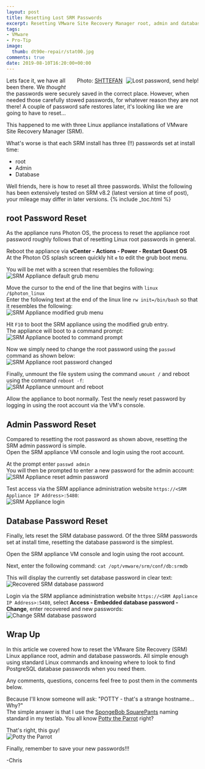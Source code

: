 ```yaml
---
layout: post
title: Resetting Lost SRM Passwords
excerpt: Resetting VMware Site Recovery Manager root, admin and database passwords
tags:
- VMware
- Pro-Tip
image:
  thumb: dt90e-repair/stat00.jpg
comments: true
date: 2019-08-10T16:20:00+00:00
---
```

<img style="float: right; margin: 0px 0px 10px 10px;" alt="Lost password, send help!" src="/images/reset-lost-srm-passwords/reset-srm-passwd-00.jpg">
<span class="image-credit" style="float: right; margin: 0px 0px 10px 10px;">Photo: <a href="https://unsplash.com/@shttefan?utm_source=unsplash&utm_medium=referral&utm_content=creditCopyText">SHTTEFAN</a></span>

Lets face it, we have all been there.  We *thought* the passwords were securely saved in the correct place.  However, when needed those carefully stowed passwords, for whatever reason they are not there! A couple of password safe restores later, it's looking like we are going to have to reset...

This happened to me with three Linux appliance installations of VMware Site Recovery Manager (SRM).

What's worse is that each SRM install has three (!!) passwords set at install time:

* root
* Admin
* Database

Well friends, here is how to reset all three passwords.  Whilst the following has been extensively tested on SRM v8.2 (latest version at time of post), your mileage may differ in later versions. 
{% include _toc.html %}

## root Password Reset

As the appliance runs Photon OS, the process to reset the appliance root password roughly follows that of resetting Linux root passwords in general.

Reboot the appliance via **vCenter - Actions - Power - Restart Guest OS** <br>
At the Photon OS splash screen quickly hit `e` to edit the grub boot menu. 

You will be met with a screen that resembles the following:
<img style="display: block; margin-left: auto; margin-right: auto;" alt="SRM Appliance default grub menu" src="/images/reset-lost-srm-passwords/reset-srm-passwd-01.png">

Move the cursor to the end of the line that begins with `linux /$photon_linux` <br>
Enter the following text at the end of the linux line `rw init=/bin/bash` so that it resembles the following:
<img style="display: block; margin-left: auto; margin-right: auto;" alt="SRM Appliance modified grub menu" src="/images/reset-lost-srm-passwords/reset-srm-passwd-02.png">

Hit `F10` to boot the SRM appliance using the modified grub entry.  
The appliance will boot to a command prompt:
<img style="display: block; margin-left: auto; margin-right: auto;" alt="SRM Appliance booted to command prompt" src="/images/reset-lost-srm-passwords/reset-srm-passwd-03.png">

Now we simply need to change the root password using the `passwd` command as shown below:
<img style="display: block; margin-left: auto; margin-right: auto;" alt="SRM Appliance root password changed" src="/images/reset-lost-srm-passwords/reset-srm-passwd-04.png">

Finally, unmount the file system using the command `umount /` and reboot using the command `reboot -f`:
<img style="display: block; margin-left: auto; margin-right: auto;" alt="SRM Appliance unmount and reboot" src="/images/reset-lost-srm-passwords/reset-srm-passwd-05.png">

Allow the appliance to boot normally. Test the newly reset password by logging in using the root account via the VM's console.

## Admin Password Reset

Compared to resetting the root password as shown above, resetting the SRM admin password is simple.<br>
Open the SRM appliance VM console and login using the root account.

At the prompt enter `passwd admin`<br>
You will then be prompted to enter a new password for the admin account:
<img style="display: block; margin-left: auto; margin-right: auto;" alt="SRM Appliance reset admin password" src="/images/reset-lost-srm-passwords/reset-srm-passwd-06.png">

Test access via the SRM appliance administration website `https://<SRM Appliance IP Address>:5480`:
<img style="display: block; margin-left: auto; margin-right: auto;" alt="SRM Appliance login" src="/images/reset-lost-srm-passwords/reset-srm-passwd-07.png">

## Database Password Reset

Finally, lets reset the SRM database password.  Of the three SRM passwords set at install time, resetting the database password is the simplest.

Open the SRM appliance VM console and login using the root account.

Next, enter the following command: `cat /opt/vmware/srm/conf/db:srmdb`

This will display the currently set database password in clear text:
<img style="display: block; margin-left: auto; margin-right: auto;" alt="Recovered SRM database password" src="/images/reset-lost-srm-passwords/reset-srm-passwd-08.png">

Login via the SRM appliance administration website `https://<SRM Appliance IP Address>:5480`, select **Access - Embedded database password - Change**, enter recovered and new passwords:
<img style="display: block; margin-left: auto; margin-right: auto;" alt="Change SRM database password" src="/images/reset-lost-srm-passwords/reset-srm-passwd-09.png">

## Wrap Up
In this article we covered how to reset the VMware Site Recovery (SRM) Linux appliance root, admin and database passwords. All simple enough using standard Linux commands and knowing where to look to find PostgreSQL database passwords when you need them. 

Any comments, questions, concerns feel free to post them in the comments below.

Because I'll know someone will ask: "POTTY - that's a strange hostname... Why?"<br>
The simple answer is that I use the [SpongeBob SquarePants](https://en.wikipedia.org/wiki/SpongeBob_SquarePants) naming standard in my testlab.  You all know [Potty the Parrot](https://nickelodeon.fandom.com/wiki/Potty_the_Parrot) right?

That's right, this guy!
<img style="display: block; margin-left: auto; margin-right: auto;" alt="Potty the Parrot" src="/images/reset-lost-srm-passwords/Potty_the_Parrot.png">

Finally, remember to save your new passwords!!!

-Chris